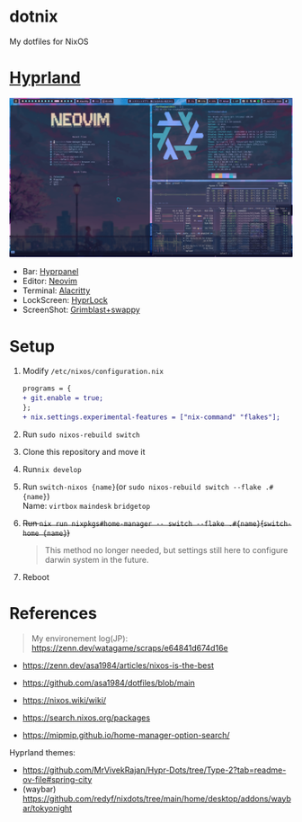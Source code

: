 # dotnix

My dotfiles for NixOS

# [Hyprland](./home-manager/wm/hyprland/)

![](./docs/hypr.png)
- Bar: [Hyprpanel](https://hyprpanel.com)
- Editor: [Neovim](https://github.com/turtton/myvim.nix)
- Terminal: [Alacritty](https://alacritty.org)
- LockScreen: [HyprLock](https://github.com/hyprwm/hyprlock/)
- ScreenShot: [Grimblast+swappy](https://github.com/turtton/dotnix/blob/8186fca772bfa4d22db9263a04c08541cfbeafa9/home-manager/wm/hyprland/key-bindings.nix#L102-L106)

# Setup

1. Modify `/etc/nixos/configuration.nix`
   ```diff
   programs = {
   + git.enable = true;
   };
   + nix.settings.experimental-features = ["nix-command" "flakes"];
   ```

2. Run `sudo nixos-rebuild switch`

3. Clone this repository and move it

4. Run`nix develop`

5. Run `switch-nixos {name}`(or `sudo nixos-rebuild switch --flake .#{name}`)  
   Name: `virtbox` `maindesk` `bridgetop`

6. ~~Run `nix run nixpkgs#home-manager -- switch --flake .#{name}`(`switch-home {name}`)~~  

   > This method no longer needed, but settings still here to configure darwin system in the future.

7. Reboot

# References

> My environement log(JP):  
> https://zenn.dev/watagame/scraps/e64841d674d16e

- https://zenn.dev/asa1984/articles/nixos-is-the-best
- https://github.com/asa1984/dotfiles/blob/main

- https://nixos.wiki/wiki/
- https://search.nixos.org/packages
- https://mipmip.github.io/home-manager-option-search/

Hyprland themes:

- https://github.com/MrVivekRajan/Hypr-Dots/tree/Type-2?tab=readme-ov-file#spring-city
- (waybar) https://github.com/redyf/nixdots/tree/main/home/desktop/addons/waybar/tokyonight
